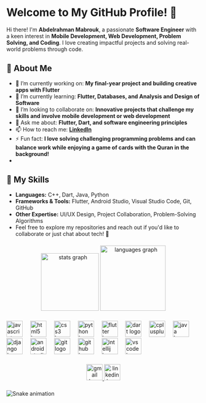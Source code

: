 # Welcome to My GitHub Profile! 👋

Hi there! I'm **Abdelrahman Mabrouk**, a passionate **Software Engineer** with a keen interest in **Mobile Development, Web Development, Problem Solving, and Coding**. I love creating impactful projects and solving real-world problems through code.

## 🌟 About Me  
- 🔭 I’m currently working on: **My final-year project and building creative apps with Flutter**  
- 🌱 I’m currently learning: **Flutter, Databases, and Analysis and Design of Software**  
- 👯 I’m looking to collaborate on: **Innovative projects that challenge my skills and involve mobile development or web development**  
- 💬 Ask me about: **Flutter, Dart, and software engineering principles**  
- 📫 How to reach me: **[LinkedIn](https://www.linkedin.com/in/abdelrahman-mabrouk-2b579026b)**  
- ⚡ Fun fact: **I love solving challenging programming problems and can balance work while enjoying a game of cards with the Quran in the background!**
-
## 🚀 My Skills  
- **Languages:** C++, Dart, Java, Python  
- **Frameworks & Tools:** Flutter, Android Studio, Visual Studio Code, Git, GitHub  
- **Other Expertise:** UI/UX Design, Project Collaboration, Problem-Solving Algorithms
- Feel free to explore my repositories and reach out if you'd like to collaborate or just chat about tech! 🚀
###

<div align="center">
  <img src="https://github-readme-stats.vercel.app/api?username=Abdelrahman-Mabrouk&hide_title=false&hide_rank=false&show_icons=true&include_all_commits=true&count_private=true&disable_animations=false&theme=dracula&locale=en&hide_border=false" height="150" alt="stats graph"  />
  <img src="https://github-readme-stats.vercel.app/api/top-langs?username=Abdelrahman-Mabrouk&locale=en&hide_title=false&layout=compact&card_width=320&langs_count=12&theme=dracula&hide_border=false" height="170" alt="languages graph"  />
</div>

###

<div align="left">
  <img src="https://cdn.jsdelivr.net/gh/devicons/devicon/icons/javascript/javascript-original.svg" height="42" alt="javascript logo"  />
  <img width="12" />
  <img src="https://cdn.jsdelivr.net/gh/devicons/devicon/icons/html5/html5-original.svg" height="42" alt="html5 logo"  />
  <img width="12" />
  <img src="https://cdn.jsdelivr.net/gh/devicons/devicon/icons/css3/css3-original.svg" height="42" alt="css3 logo"  />
  <img width="12" />
  <img src="https://cdn.jsdelivr.net/gh/devicons/devicon/icons/python/python-original.svg" height="42" alt="python logo"  />
  <img width="12" />
  <img src="https://cdn.jsdelivr.net/gh/devicons/devicon/icons/flutter/flutter-original.svg" height="42" alt="flutter logo"  />
  <img width="12" />
  <img src="https://cdn.jsdelivr.net/gh/devicons/devicon/icons/dart/dart-original.svg" height="42" alt="dart logo"  />
  <img width="12" />
  <img src="https://cdn.jsdelivr.net/gh/devicons/devicon/icons/cplusplus/cplusplus-original.svg" height="42" alt="cplusplus logo"  />
  <img width="12" />
  <img src="https://cdn.jsdelivr.net/gh/devicons/devicon/icons/java/java-original.svg" height="42" alt="java logo"  />
  <img width="12" />
  <img src="https://cdn.jsdelivr.net/gh/devicons/devicon/icons/django/django-plain.svg" height="42" alt="django logo"  />
  <img width="12" />
  <img src="https://cdn.jsdelivr.net/gh/devicons/devicon/icons/androidstudio/androidstudio-original.svg" height="42" alt="androidstudio logo"  />
  <img width="12" />
  <img src="https://cdn.jsdelivr.net/gh/devicons/devicon/icons/git/git-original.svg" height="42" alt="git logo"  />
  <img width="12" />
  <img src="https://cdn.jsdelivr.net/gh/devicons/devicon/icons/github/github-original.svg" height="42" alt="github logo"  />
  <img width="12" />
  <img src="https://cdn.jsdelivr.net/gh/devicons/devicon/icons/intellij/intellij-original.svg" height="42" alt="intellij logo"  />
  <img width="12" />
  <img src="https://cdn.jsdelivr.net/gh/devicons/devicon/icons/vscode/vscode-original.svg" height="42" alt="vscode logo"  />
</div>

###

<div align="center">
  <a href="https://mail.google.com/mail/?view=cm&fs=1&to=abdelrahmanmabrouk89@gmail.com&su=مرحبا&body=السلام عليكم ورحمة الله وبركاته ," target="_blank">
    <img src="https://img.shields.io/static/v1?message=Gmail&logo=gmail&label=&color=D14836&logoColor=white&labelColor=&style=for-the-badge" height="42" alt="gmail logo"  />
  </a>
  <a href="https://www.linkedin.com/in/abdelrahman-mabrouk-2b579026b/" target="_blank">
    <img src="https://img.shields.io/static/v1?message=LinkedIn&logo=linkedin&label=&color=0077B5&logoColor=white&labelColor=&style=for-the-badge" height="42" alt="linkedin logo"  />
  </a>
</div>

###

<img src="https://raw.githubusercontent.com/Abdelrahman-Mabrouk/Abdelrahman-Mabrouk/output/snake.svg" alt="Snake animation" />

###
